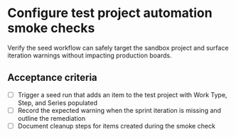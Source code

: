 <!--
title: Configure test project automation smoke checks
labels: ["test"]
assignees: ["mfortin014"]
uid: test-project-bootstrap-child-1-automation
parent_uid: test-project-bootstrap-epic
type: Chore
status: Draft
priority: P1
area: ci
project: "test"
series: "Throughput"
work_type: Child
story_points: 3
step: 1
sprint: "Sprint 13"
-->

# Configure test project automation smoke checks

Verify the seed workflow can safely target the sandbox project and surface iteration warnings without impacting production boards.

## Acceptance criteria
- [ ] Trigger a seed run that adds an item to the test project with Work Type, Step, and Series populated
- [ ] Record the expected warning when the sprint iteration is missing and outline the remediation
- [ ] Document cleanup steps for items created during the smoke check
